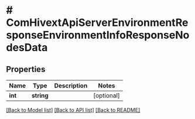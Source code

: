 # # ComHivextApiServerEnvironmentResponseEnvironmentInfoResponseNodesData

## Properties

Name | Type | Description | Notes
------------ | ------------- | ------------- | -------------
**int** | **string** |  | [optional]

[[Back to Model list]](../../README.md#models) [[Back to API list]](../../README.md#endpoints) [[Back to README]](../../README.md)

